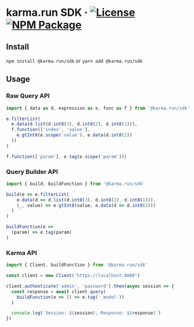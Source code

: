 karma.run SDK &middot;
[![License][license_shield]][license_link]
[![NPM Package][npm_shield]][npm_link]
=============

Install
-------

`npm install @karma.run/sdk` or `yarn add @karma.run/sdk`

Usage
-----

### Raw Query API

```ts
import { data as d, expression as e, func as f } from '@karma.run/sdk'

e.filterList(
  e.data(d.list(d.int8(3), d.int8(2), d.int8(1))),
  f.function(['index', 'value'],
    e.gtInt8(e.scope('value'), e.data(d.int8(2))
  ))
)

f.function(['param'], e.tag(e.scope('param')))
```

### Query Builder API

```ts
import { build, buildFunction } from '@karma.run/sdk'

build(e => e.filterList(
    e.data(d => d.list(d.int8(3), d.int8(2), d.int8(1))),
    (_, value) => e.gtInt8(value, e.data(d => d.int8(2)))
  )
)

buildFunction(e =>
  (param) => e.tag(param)
)
```

### Karma API

```ts
import { Client, buildFunction } from '@karma.run/sdk'

const client = new Client('https://localhost:8080')

client.authenticate('admin', 'password').then(async session => {
  const response = await client.query(
    buildFunction(e => () => e.tag('_model'))
  )

  console.log(`Session: ${session}, Response: ${response}`)
})

```

[license_shield]: https://img.shields.io/github/license/karmarun/karma.run-sdk-js.svg
[license_link]: https://github.com/karmarun/karma.run-sdk-js/blob/master/LICENSE

[npm_shield]: https://img.shields.io/npm/v/@karma.run/sdk.svg
[npm_link]: https://www.npmjs.com/package/@karma.run/sdk
